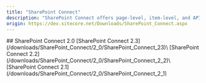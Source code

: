 ```yaml
---
title: "SharePoint Connect"
description: "SharePoint Connect offers page-level, item-level, and API-level integration. It can be used with Sitecore XP and gives you the tools to harness the advantages of SharePoint's document management features within Sitecore."
origin: https://dev.sitecore.net/Downloads/SharePoint_Connect.aspx
---
```


<Card variant='outlineRaised' px={0} mb={8}>
<CardHeader>
## SharePoint Connect 2.0
</CardHeader>
<CardBody>
[SharePoint Connect 2.3](/downloads/SharePoint_Connect/2_0/SharePoint_Connect_23)\
[SharePoint Connect 2.2](/downloads/SharePoint_Connect/2_0/SharePoint_Connect_2_2)\
[SharePoint Connect 2.1](/downloads/SharePoint_Connect/2_0/SharePoint_Connect_2_1)
</CardBody>          
</Card>